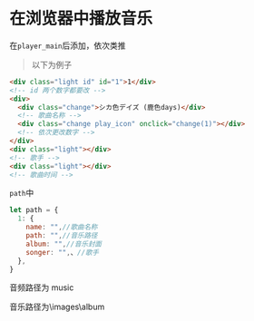 # 在浏览器中播放音乐

在`player_main`后添加，依次类推

> 以下为例子

```html
<div class="light id" id="1">1</div>
<!-- id 两个数字都要改 -->
<div>
  <div class="change">シカ色デイズ (鹿色days)</div>
  <!-- 歌曲名称 -->
  <div class="change play_icon" onclick="change(1)"></div>
  <!-- 依次更改数字 -->
</div>
<div class="light"></div>
<!-- 歌手 -->
<div class="light"></div>
<!-- 歌曲时间 -->
```

`path`中

```js
let path = {
  1: {
    name: "",//歌曲名称
    path: "",//音乐路径
    album: "",//音乐封面
    songer: "",、//歌手
  },
}
```

音频路径为 music

音乐路径为\images\album
